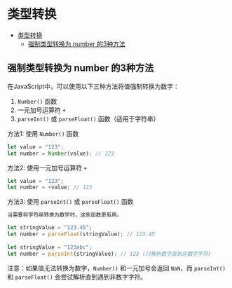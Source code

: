 # 类型转换

- [类型转换](#类型转换)
  - [强制类型转换为 number 的3种方法](#强制类型转换为-number-的3种方法)

## 强制类型转换为 number 的3种方法

在JavaScript中，可以使用以下三种方法将值强制转换为数字：

1. `Number()` 函数
2. 一元加号运算符 `+`
3. `parseInt()` 或 `parseFloat()` 函数（适用于字符串）

方法1: 使用 `Number()` 函数

```js
let value = "123";
let number = Number(value); // 123
```

方法2: 使用一元加号运算符 `+`

```js
let value = "123";
let number = +value; // 123
```

方法3: 使用 `parseInt()` 或 `parseFloat()` 函数

```js
当需要将字符串转换为数字时，这些函数更有用。

let stringValue = "123.45";
let number = parseFloat(stringValue); // 123.45
 
let stringValue = "123abc";
let number = parseInt(stringValue); // 123 (只解析数字直到非数字字符)
```

注意：如果值无法转换为数字，`Number()` 和一元加号会返回 `NaN`，而 `parseInt()` 和 `parseFloat()` 会尝试解析直到遇到非数字字符。
